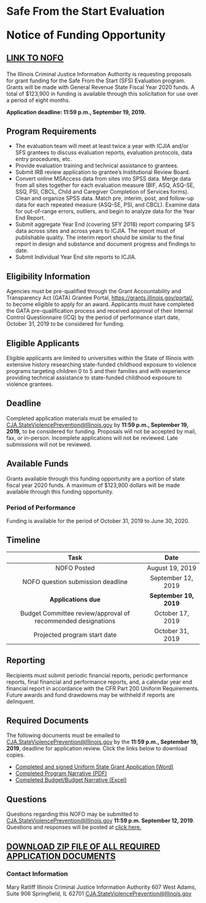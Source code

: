 # <p class="text-center">Safe From the Start Evaluation<p class="text-center">Notice of Funding Opportunity
	
## <p class="text-center">[LINK TO NOFO](SFSEVALFY20NOFO.pdf)
 
The Illinois Criminal Justice Information Authority is requesting proposals for grant funding for the Safe From the Start (SFS) Evaluation program. Grants will be made with General Revenue State Fiscal Year 2020 funds. A total of $123,900 in funding is available through this solicitation for use over a period of eight months. 

**Application deadline: 11:59 p.m., September 19, 2019.**

## Program Requirements

* The evaluation team will meet at least twice a year with ICJIA and/or SFS grantees to discuss evaluation reports, evaluation protocols, data entry procedures, etc.
*	Provide evaluation training and technical assistance to grantees.
*	Submit IRB review application to grantee’s Institutional Review Board.
* Convert online MSAccess data from sites into SPSS data.  Merge data from all sites together for each evaluation measure (BIF, ASQ, ASQ-SE, SSQ, PSI, CBCL, Child and Caregiver Completion of Services forms).  Clean and organize SPSS data. Match pre, interim, post, and follow-up data for each repeated measure (ASQ-SE, PSI, and CBCL).  Examine data for out-of-range errors, outliers, and begin to analyze data for the Year End Report.
* Submit aggregate Year End (covering SFY 2018) report comparing SFS data across sites and across years to ICJIA. The report must of publishable quality. The interim report should be similar to the final report in design and substance and document progress and findings to date.
* Submit Individual Year End site reports to ICJIA.

## Eligibility Information

Agencies must be pre-qualified through the Grant Accountability and Transparency Act (GATA) Grantee Portal, https://grants.illinois.gov/portal/, to become eligible to apply for an award.  Applicants must have completed the GATA pre-qualification process and received approval of their Internal Control Questionnaire (ICQ) by the period of performance start date, October 31, 2019 to be considered for funding.  

## Eligible Applicants

Eligible applicants are limited to universities within the State of Illinois with extensive history researching state-funded childhood exposure to violence programs targeting children 0 to 5 and their families and with experience providing technical assistance to state-funded childhood exposure to violence grantees.

## Deadline

Completed application materials must be emailed to CJA.StateViolencePrevention@Illinois.gov by **11:59 p.m., September 19, 2019,** to be considered for funding. Proposals will not be accepted by mail, fax, or in-person. Incomplete applications will not be reviewed. Late submissions will not be reviewed.

## Available Funds

Grants available through this funding opportunity are a portion of state fiscal year 2020 funds. A maximum of $123,900 dollars will be made available through this funding opportunity.   

### Period of Performance

Funding is available for the period of October 31, 2019 to June 30, 2020. 

## Timeline

Task | Date
:----: | :---:
NOFO Posted | August 19, 2019
NOFO question submission deadline |  September 12, 2019
**Applications due** |  **September 19, 2019**
Budget Committee review/approval of recommended designations | October 17, 2019
Projected program start date | October 31, 2019

## Reporting

Recipients must submit periodic financial reports, periodic performance reports, final financial and performance reports, and, a calendar year end financial report in accordance with the CFR Part 200 Uniform Requirements. Future awards and fund drawdowns may be withheld if reports are delinquent.

## Required Documents

The following documents must be emailed to CJA.StateViolencePrevention@Illinois.gov by the **11:59 p.m., September 19, 2019**, deadline for application review. Click the links below to download copies.

* [Completed and signed Uniform State Grant Application (Word)](SFSEVALAPPLICATION.docx) 
* [Completed Program Narrative (PDF)](SFSEVALNARRATIVE.pdf)
* [Completed Budget/Budget Narrative (Excel)](SFSEVALBUDGET.xls)

## Questions

Questions regarding this NOFO may be submitted to CJA.StateViolencePrevention@Illinois.gov **11:59 p.m. September 12, 2019**. Questions and responses will be posted at [click here.](SFSEVALFY20RESPONSEtoAPPLICANTQuestions.docx)

## <p class="text-center">[DOWNLOAD ZIP FILE OF ALL REQUIRED APPLICATION DOCUMENTS](SFSEVALFY20ZIP.zip)

### Contact Information

Mary Ratliff
Illinois Criminal Justice Information Authority
607 West Adams, Suite 906
Springfield, IL 62701
CJA.StateViolencePrevention@Illinois.gov 







